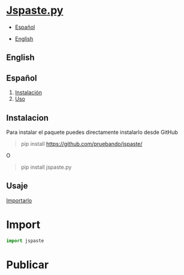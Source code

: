 # [Jspaste](https://jspaste.tnfangel.repl.co)[.py](https://github.com/pruebando/jspaste/blob/master/README.md)

- [Español](#español)

- [English](#english)

## English


## Español

1. [Instalación](#instalacion)
2. [Uso](#Usaje)




## **Instalacion**

Para instalar el paquete puedes directamente instalarlo desde GitHub 
> pip install https://github.com/pruebando/jspaste/

O

> pip install jspaste.py

## **Usaje**
[Importarlo](#Import)

# Import
```py
import jspaste
```

# Publicar 




